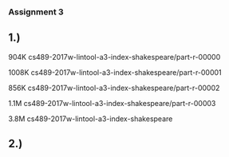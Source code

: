 ### Assignment 3

## 1.)

904K  cs489-2017w-lintool-a3-index-shakespeare/part-r-00000

1008K cs489-2017w-lintool-a3-index-shakespeare/part-r-00001

856K  cs489-2017w-lintool-a3-index-shakespeare/part-r-00002

1.1M  cs489-2017w-lintool-a3-index-shakespeare/part-r-00003

3.8M  cs489-2017w-lintool-a3-index-shakespeare

## 2.)


